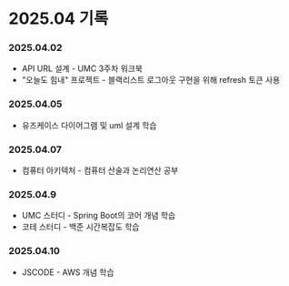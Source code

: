 # 2025.04 기록</br>

### 2025.04.02
* API URL 설계 - UMC 3주차 워크북
* "오늘도 힘내" 프로젝트 - 블랙리스트 로그아웃 구현을 위해 refresh 토큰 사용

### 2025.04.05
* 유즈케이스 다이어그램 및 uml 설계 학습

### 2025.04.07
* 컴퓨터 아키텍처 - 컴퓨터 산술과 논리연산 공부

### 2025.04.9
* UMC 스터디 - Spring Boot의 코어 개념 학습
* 코테 스터디 - 백준 시간복잡도 학습 

### 2025.04.10
* JSCODE - AWS 개념 학습
